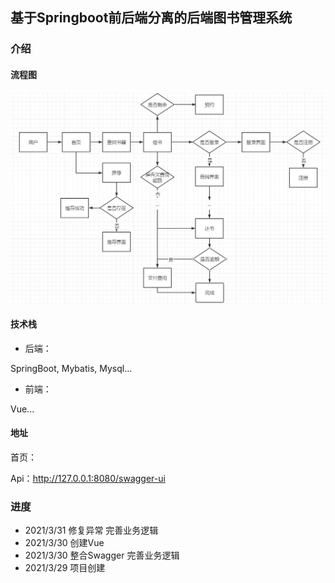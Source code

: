 ## 基于Springboot前后端分离的后端图书管理系统

### 介绍

#### 流程图

![](./流程.jpg)

#### 技术栈
- 后端：

SpringBoot, Mybatis, Mysql...

- 前端：

Vue...

#### 地址

首页：

Api：http://127.0.0.1:8080/swagger-ui

### 进度
- 2021/3/31 修复异常 完善业务逻辑
- 2021/3/30 创建Vue
- 2021/3/30 整合Swagger 完善业务逻辑
- 2021/3/29 项目创建